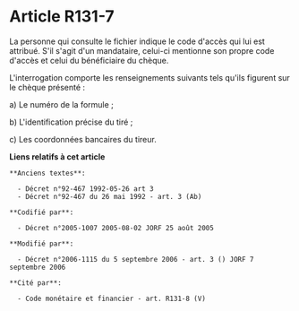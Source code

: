 # Article R131-7

La personne qui consulte le fichier indique le code d'accès qui lui est attribué. S'il s'agit d'un mandataire, celui-ci
mentionne son propre code d'accès et celui du bénéficiaire du chèque.

L'interrogation comporte les renseignements suivants tels qu'ils figurent sur le chèque présenté :

a) Le numéro de la formule ;

b) L'identification précise du tiré ;

c) Les coordonnées bancaires du tireur.

**Liens relatifs à cet article**

	**Anciens textes**:

	  - Décret n°92-467 1992-05-26 art 3
	  - Décret n°92-467 du 26 mai 1992 - art. 3 (Ab)

	**Codifié par**:

	  - Décret n°2005-1007 2005-08-02 JORF 25 août 2005

	**Modifié par**:

	  - Décret n°2006-1115 du 5 septembre 2006 - art. 3 () JORF 7 septembre 2006

	**Cité par**:

	  - Code monétaire et financier - art. R131-8 (V)
